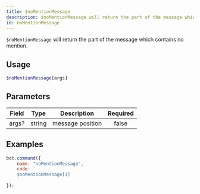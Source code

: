 ```yaml
---
title: $noMentionMessage
description: $noMentionMessage will return the part of the message which contains no mention.
id: noMentionMessage
---
```


`$noMentionMessage` will return the part of the message which contains no mention.

## Usage

```php
$noMentionMessage[args]
```

## Parameters

| Field | Type   | Description      | Required |
|-------|--------|------------------|:--------:|
| args? | string | message position |  false   |

## Examples

```javascript
bot.command({
    name: "noMentionMessage",
    code: `
    $noMentionMessage[1]
    `
});
```